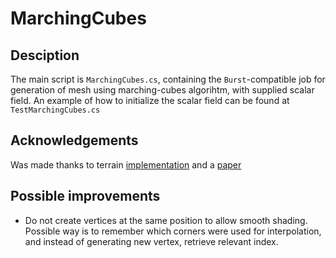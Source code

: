 # MarchingCubes

## Desciption

The main script is `MarchingCubes.cs`, containing the `Burst`-compatible job for generation of mesh using marching-cubes algorihtm, with supplied scalar field. An example of how to initialize the scalar field can be found at `TestMarchingCubes.cs`

## Acknowledgements

Was made thanks to terrain [implementation](https://github.com/Eldemarkki/Marching-Cubes-Terrain) and a [paper](http://paulbourke.net/geometry/polygonise/)

## Possible improvements

- Do not create vertices at the same position to allow smooth shading. Possible way is to remember which corners were used for interpolation, and instead of generating new vertex, retrieve relevant index.